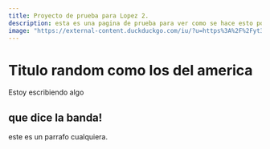 ```yaml
---
title: Proyecto de prueba para Lopez 2.
description: esta es una pagina de prueba para ver como se hace esto porque en realidad no tengo idea de como se hace, igual que en la universidad.
image: "https://external-content.duckduckgo.com/iu/?u=https%3A%2F%2Fyt3.ggpht.com%2F-FJXWJ1x1bEQ%2FAAAAAAAAAAI%2FAAAAAAAAAAA%2FZtyuZ-elFr4%2Fs900-c-k-no-mo-rj-c0xffffff%2Fphoto.jpg&f=1&nofb=1"
---
```


# Titulo random como los del america

Estoy escribiendo algo

## que dice la banda!

este es un parrafo cualquiera.

